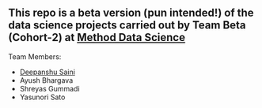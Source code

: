 This repo is a beta version (pun intended!) of the data science projects carried out by Team **Beta** (Cohort-2) at [Method Data Science](http://methoddatascience.com/)
---------------------------------------------------------------------------
Team Members:
* [Deepanshu Saini](https://github.com/dbrownambi)
* Ayush Bhargava
* Shreyas Gummadi
* Yasunori Sato
